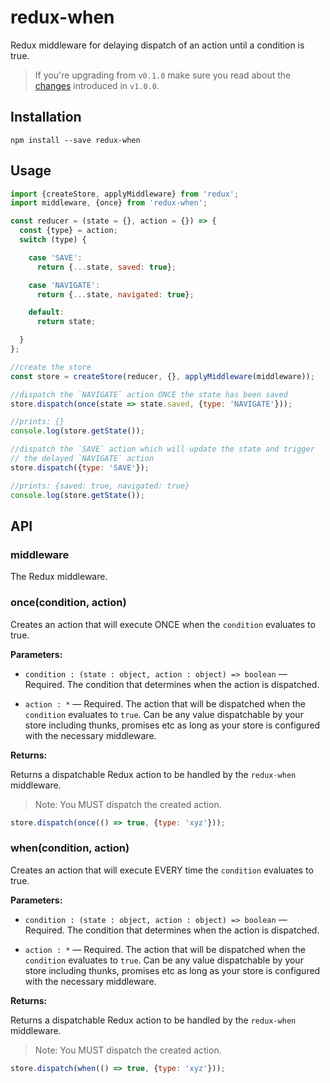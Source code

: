 # redux-when

Redux middleware for delaying dispatch of an action until a condition is true.

> If you're upgrading from `v0.1.0` make sure you read about the  [changes](./CHANGELOG.md) introduced in `v1.0.0`.

## Installation

    npm install --save redux-when

## Usage

```javascript
import {createStore, applyMiddleware} from 'redux';
import middleware, {once} from 'redux-when';

const reducer = (state = {}, action = {}) => {
  const {type} = action;
  switch (type) {

    case 'SAVE':
      return {...state, saved: true};

    case 'NAVIGATE':
      return {...state, navigated: true};

    default:
      return state;

  }
};

//create the store
const store = createStore(reducer, {}, applyMiddleware(middleware));

//dispatch the `NAVIGATE` action ONCE the state has been saved
store.dispatch(once(state => state.saved, {type: 'NAVIGATE'}));

//prints: {}
console.log(store.getState());

//dispatch the `SAVE` action which will update the state and trigger
// the delayed `NAVIGATE` action
store.dispatch({type: 'SAVE'});

//prints: {saved: true, navigated: true}
console.log(store.getState());

```

## API

### middleware

The Redux middleware.

### once(condition, action)

Creates an action that will execute ONCE when the `condition` evaluates to true.

**Parameters:**

- `condition : (state : object, action : object) => boolean` &mdash; Required. The condition that determines when the action is dispatched.

- `action : *` &mdash; Required. The action that will be dispatched when the `condition` evaluates to `true`. Can be any value dispatchable by your store including thunks, promises etc as long as your store is configured with the necessary middleware.

**Returns:**

Returns a dispatchable Redux action to be handled by the `redux-when` middleware.

> Note: You MUST dispatch the created action.
  ```js
  store.dispatch(once(() => true, {type: 'xyz'}));
  ```

### when(condition, action)

Creates an action that will execute EVERY time the `condition` evaluates to true.

**Parameters:**

- `condition : (state : object, action : object) => boolean` &mdash; Required. The condition that determines when the action is dispatched.

- `action : *` &mdash; Required. The action that will be dispatched when the `condition` evaluates to `true`. Can be any value dispatchable by your store including thunks, promises etc as long as your store is configured with the necessary middleware.

**Returns:**

Returns a dispatchable Redux action to be handled by the `redux-when` middleware.

> Note: You MUST dispatch the created action.
  ```js
  store.dispatch(when(() => true, {type: 'xyz'}));
  ```
